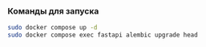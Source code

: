### Команды для запуска

```bash
sudo docker compose up -d
sudo docker compose exec fastapi alembic upgrade head
```
